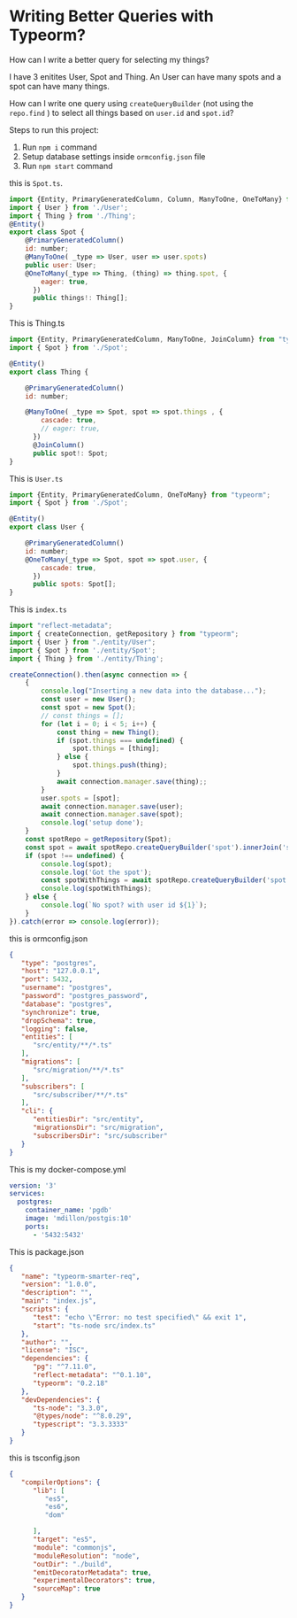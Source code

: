 # Writing Better Queries with Typeorm? 

How can I write a better query for selecting my things?

I have 3 enitites User, Spot and Thing.
An User can have many spots and a spot can have many things.

How can I write one query using `createQueryBuilder` (not using the `repo.find` ) to select all things based on `user.id` and `spot.id`?



Steps to run this project:

1. Run `npm i` command
2. Setup database settings inside `ormconfig.json` file
3. Run `npm start` command



this is `Spot.ts`.
```js
import {Entity, PrimaryGeneratedColumn, Column, ManyToOne, OneToMany} from "typeorm";
import { User } from './User';
import { Thing } from './Thing';
@Entity()
export class Spot {
    @PrimaryGeneratedColumn()
    id: number;
    @ManyToOne( _type => User, user => user.spots)
    public user: User;
    @OneToMany(_type => Thing, (thing) => thing.spot, {
        eager: true,
      })
      public things!: Thing[];
}
```

This is Thing.ts

```js
import {Entity, PrimaryGeneratedColumn, ManyToOne, JoinColumn} from "typeorm";
import { Spot } from './Spot';

@Entity()
export class Thing {

    @PrimaryGeneratedColumn()
    id: number;

    @ManyToOne( _type => Spot, spot => spot.things , {
        cascade: true,
        // eager: true,
      })
      @JoinColumn()
      public spot!: Spot;
}

```

This is `User.ts`

```js
import {Entity, PrimaryGeneratedColumn, OneToMany} from "typeorm";
import { Spot } from './Spot';

@Entity()
export class User {

    @PrimaryGeneratedColumn()
    id: number;
    @OneToMany(_type => Spot, spot => spot.user, {
        cascade: true,
      })
      public spots: Spot[];
}

```


This is `index.ts`


```js
import "reflect-metadata";
import { createConnection, getRepository } from "typeorm";
import { User } from "./entity/User";
import { Spot } from './entity/Spot';
import { Thing } from './entity/Thing';

createConnection().then(async connection => {
    {
        console.log("Inserting a new data into the database...");
        const user = new User();
        const spot = new Spot();
        // const things = [];
        for (let i = 0; i < 5; i++) {
            const thing = new Thing();
            if (spot.things === undefined) {
                spot.things = [thing];
            } else {
                spot.things.push(thing);
            }
            await connection.manager.save(thing);;
        }
        user.spots = [spot];
        await connection.manager.save(user);
        await connection.manager.save(spot);
        console.log('setup done');
    }
    const spotRepo = getRepository(Spot);
    const spot = await spotRepo.createQueryBuilder('spot').innerJoin('spot.user', 'user').where('user.id = :id', { id: 1 }).getOne();
    if (spot !== undefined) {
        console.log(spot);
        console.log('Got the spot');
        const spotWithThings = await spotRepo.createQueryBuilder('spot').leftJoinAndSelect('spot.things', 'things').where('spot.id = :id', { id: spot.id }).getOne();
        console.log(spotWithThings);
    } else {
        console.log(`No spot? with user id ${1}`);
    }
}).catch(error => console.log(error));
```


this is ormconfig.json

```json
{
   "type": "postgres",
   "host": "127.0.0.1",
   "port": 5432,
   "username": "postgres",
   "password": "postgres_password",
   "database": "postgres",
   "synchronize": true,
   "dropSchema": true,
   "logging": false,
   "entities": [
      "src/entity/**/*.ts"
   ],
   "migrations": [
      "src/migration/**/*.ts"
   ],
   "subscribers": [
      "src/subscriber/**/*.ts"
   ],
   "cli": {
      "entitiesDir": "src/entity",
      "migrationsDir": "src/migration",
      "subscribersDir": "src/subscriber"
   }
}
```

This is my docker-compose.yml


```yml
version: '3'
services:
  postgres:
    container_name: 'pgdb'
    image: 'mdillon/postgis:10'
    ports:
      - '5432:5432'
```

This is package.json

```json
{
   "name": "typeorm-smarter-req",
   "version": "1.0.0",
   "description": "",
   "main": "index.js",
   "scripts": {
      "test": "echo \"Error: no test specified\" && exit 1",
      "start": "ts-node src/index.ts"
   },
   "author": "",
   "license": "ISC",
   "dependencies": {
      "pg": "^7.11.0",
      "reflect-metadata": "^0.1.10",
      "typeorm": "0.2.18"
   },
   "devDependencies": {
      "ts-node": "3.3.0",
      "@types/node": "^8.0.29",
      "typescript": "3.3.3333"
   }
}

```


this is tsconfig.json

```json
{
   "compilerOptions": {
      "lib": [
         "es5",
         "es6",
         "dom"

      ],
      "target": "es5",
      "module": "commonjs",
      "moduleResolution": "node",
      "outDir": "./build",
      "emitDecoratorMetadata": true,
      "experimentalDecorators": true,
      "sourceMap": true
   }
}
```